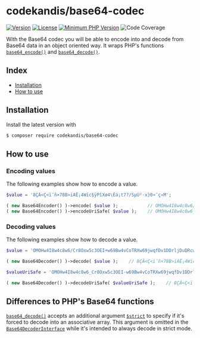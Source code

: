 # codekandis/base64-codec

[![Version][xtlink-version-badge]][srclink-changelog]
[![License][xtlink-license-badge]][srclink-license]
[![Minimum PHP Version][xtlink-php-version-badge]][xtlink-php-net]
![Code Coverage][xtlink-code-coverage-badge]

With the Base64 codec you will be able to encode into and decode from Base64 data in an object oriented way. It wraps PHP's functions [`base64_encode()`][xtlink-php-net-base64-encode] and [`base64_decode()`][xtlink-php-net-base64-decode].

## Index

* [Installation](#installation)
* [How to use](#how-to-use)

## Installation

Install the latest version with

```bash
$ composer require codekandis/base64-codec

```

## How to use

### Encoding values

The following examples show how to encode a value.

```php
$value = '8ÇÂ<Ç<ï¯ñ×78B>ïAË¡4Wïc§ÿPîXø4\Êá¡t7?/SµÚ²·x}0¤¯ç»M';

( new Base64Encoder() )->encode( $value );           // OMOHw4I8w4c8w6/Cr8Oxw5c3OEI+w69Bw4vCoTRXw69jwqfDv1DDrljDuDRcw4rDocKhdDc/L1PCtcOawrLCt3h9MMKkwq/Dp8K7TQ==
( new Base64Encoder() )->encodeUriSafe( $value );    // OMOHw4I8w4c8w6_Cr8Oxw5c3OEI-w69Bw4vCoTRXw69jwqfDv1DDrljDuDRcw4rDocKhdDc_L1PCtcOawrLCt3h9MMKkwq_Dp8K7TQ
```

### Decoding values

The following examples show how to decode a value.

```php
$value = 'OMOHw4I8w4c8w6/Cr8Oxw5c3OEI+w69Bw4vCoTRXw69jwqfDv1DDrljDuDRcw4rDocKhdDc/L1PCtcOawrLCt3h9MMKkwq/Dp8K7TQ==';

( new Base64Decoder() )->decode( $value );    // 8ÇÂ<Ç<ï¯ñ×78B>ïAË¡4Wïc§ÿPîXø4\Êá¡t7?/SµÚ²·x}0¤¯ç»M 

$valueUriSafe = 'OMOHw4I8w4c8w6_Cr8Oxw5c3OEI-w69Bw4vCoTRXw69jwqfDv1DDrljDuDRcw4rDocKhdDc_L1PCtcOawrLCt3h9MMKkwq_Dp8K7TQ';

( new Base64Decoder() )->decodeUriSafe( $valueUriSafe );    // 8ÇÂ<Ç<ï¯ñ×78B>ïAË¡4Wïc§ÿPîXø4\Êá¡t7?/SµÚ²·x}0¤¯ç»M
```

## Differences to PHP's Base64 functions

[`base64_decode()`][xtlink-php-net-base64-encode] accepts an additional argument [`$strict`][xtlink-php-net-base64-decode-arguments] to specify if it's forced to decode into an associative array. This argument is omitted in the [`Base64DecoderInterface`][srclink-base64-decoder-interface] while it's intended to always decode in strict mode.



[xtlink-version-badge]: https://img.shields.io/badge/version-1.0.0-blue.svg
[xtlink-license-badge]: https://img.shields.io/badge/license-MIT-yellow.svg
[xtlink-php-version-badge]: https://img.shields.io/badge/php-%3E%3D%207.3-8892BF.svg
[xtlink-code-coverage-badge]: https://img.shields.io/badge/coverage-100%25-green.svg
[xtlink-php-net]: https://php.net
[xtlink-php-net-base64-encode]: https://www.php.net/manual/en/function.base64-encode.php
[xtlink-php-net-base64-decode]: https://www.php.net/manual/en/function.base64-decode.php
[xtlink-php-net-base64-decode-arguments]: https://www.php.net/manual/en/function.base64-decode.php#refsect1-function.base64-decode-parameters

[srclink-changelog]: ./CHANGELOG.md
[srclink-license]: ./LICENSE
[srclink-base64-decoder-interface]: ./src/Base64DecoderInterface.php
[srclink-base64-decoder-options]: ./src/Base64DecoderOptions.php
